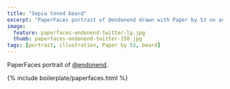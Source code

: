 ```yaml
---
title: "Sepia toned beard"
excerpt: "PaperFaces portrait of @endonend drawn with Paper by 53 on an iPad."
image: 
  feature: paperfaces-endonend-twitter-lg.jpg
  thumb: paperfaces-endonend-twitter-150.jpg
tags: [portrait, illustration, Paper by 53, beard]
---
```


PaperFaces portrait of [@endonend](http://twitter.com/endonend).

{% include boilerplate/paperfaces.html %}
